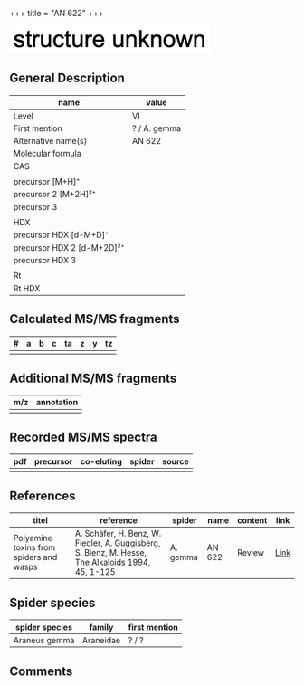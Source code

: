 +++
title = "AN 622"
+++

![](/img/2.png)

## General Description

| name                       | value        |
|----------------------------|--------------|
| Level                      | VI           |
| First mention              | ? / A. gemma |
| Alternative name(s)        | AN 622       |
| Molecular formula          |              |
| CAS                        |              |
|                            |              |
| precursor   [M+H]⁺         |              |
| precursor 2 [M+2H]²⁺       |              |
| precursor 3                |              |
|                            |              |
| HDX                        |              |
| precursor HDX   [d-M+D]⁺   |              |
| precursor HDX 2 [d-M+2D]²⁺ |              |
| precursor HDX 3            |              |
|                            |              |
| Rt                         |              |
| Rt HDX                     |              |

## Calculated MS/MS fragments

| # | a | b | c | ta | z | y | tz |
|---|---|---|---|----|---|---|----|
|   |   |   |   |    |   |   |    |

## Additional MS/MS fragments

| m/z | annotation |
|-----|------------|
|     |            |

## Recorded MS/MS spectra

| pdf | precursor | co-eluting | spider | source |
|-----|-----------|------------|--------|--------|
|     |           |            |        |        |

## References

| titel                                                                                     | reference                                                                                         | spider     | name   | content          | link                                                  |
|-------------------------------------------------------------------------------------------|---------------------------------------------------------------------------------------------------|------------|--------|------------------|-------------------------------------------------------|
| Polyamine toxins from spiders and wasps                                                              | A. Schäfer, H. Benz, W. Fiedler, A. Guggisberg, S. Bienz, M. Hesse, The Alkaloids 1994, 45, 1-125             | A. gemma  | AN 622  | Review                           | [Link](https://doi.org/10.1016/S0099-9598(08)60276-X) |

## Spider species

| spider species | family    | first mention |
|----------------|-----------|---------------|
| Araneus gemma  | Araneidae | ? / ?         |

## Comments